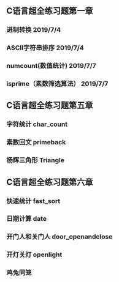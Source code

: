 

## C语言超全练习题第一章
### 进制转换 2019/7/4
### ASCII字符串排序 2019/7/4
### numcount(数值统计) 2019/7/7
### isprime（素数筛选算法） 2019/7/7
## C语言超全练习题第五章
### 字符统计 char_count
### 素数回文 primeback
### 杨辉三角形 Triangle

## C语言超全练习题第六章
### 快速统计 fast_sort
### 日期计算 date
### 开门人和关门人 door_openandclose
### 开灯关灯 openlight
### 鸡兔同笼 

